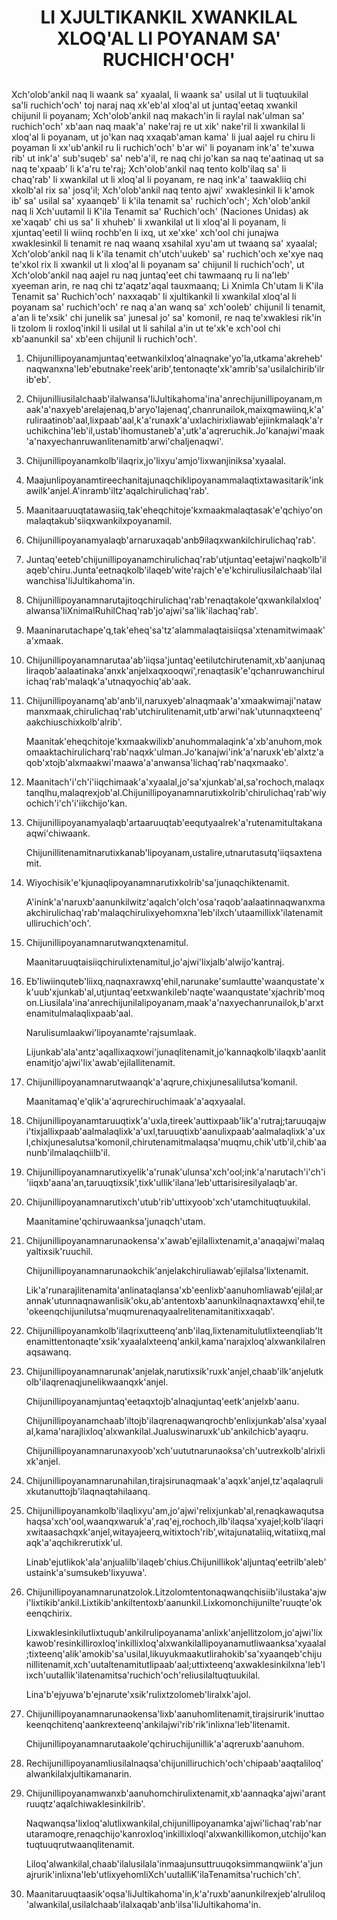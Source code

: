<h1 align='center'>LI XJULTIKANKIL XWANKILAL XLOQ'AL LI POYANAM SA' RUCHICH'OCH'</h1>
<h2></h2>
<p>Xch'olob'ankil naq li waank sa' xyaalal, li waank sa' usilal ut li tuqtuukilal sa'li ruchich'och' toj naraj naq xk'eb'al xloq'al ut juntaq'eetaq xwankil chijunil li poyanam;
Xch'olob'ankil naq makach'in li raylal nak'ulman sa' ruchich'och' xb'aan naq maak'a' nake'raj re ut xik' nake'ril li xwankilal li xloq'al li poyanam, ut jo'kan naq xxaqab'aman kama' li jual aajel ru chiru li poyaman li xx'ub'ankil ru li ruchich'och' b'ar wi' li poyanam ink'a' te'xuwa rib' ut ink'a' sub'suqeb' sa' neb'a'il, re naq chi jo'kan sa naq te'aatinaq ut sa naq te'xpaab' li k'a'ru te'raj;
Xch'olob'ankil naq tento kolb'ilaq sa' li chaq'rab' li xwankilal ut li xloq'al li poyanam, re naq ink'a' taawakliiq chi xkolb'al rix sa' josq'il;
Xch'olob'ankil naq tento ajwi' xwaklesinkil li k'amok ib' sa' usilal sa' xyaanqeb' li k'ila tenamit sa' ruchich'och';
Xch'olob'ankil naq li Xch'uutamil li K'ila Tenamit sa' Ruchich'och' (Naciones Unidas) ak xe'xaqab' chi us sa' li xhuheb' li xwankilal ut li xloq'al li poyanam, li xjuntaq'eetil li wiinq rochb'en li ixq, ut xe'xke' xch'ool chi junajwa xwaklesinkil li tenamit re naq waanq xsahilal xyu'am ut twaanq sa' xyaalal;
Xch'olob'ankil naq li k'ila tenamit ch'utch'uukeb' sa' ruchich'och xe'xye naq te'xkol rix li xwankil ut li xloq'al li poyanam sa' chijunil li ruchich'och', ut
Xch'olob'ankil naq aajel ru naq juntaq'eet chi tawmaanq ru li na'leb' xyeeman arin, re naq chi tz'aqatz'aqal tauxmaanq;
Li Xnimla Ch'utam li K'ila Tenamit sa' Ruchich'och' naxxaqab' li xjultikankil li xwankilal xloq'al li poyanam sa' ruchich'och' re naq a'an wanq sa' xch'ooleb' chijunil li tenamit, a'an li te'xsik' chi junelik sa' junesal jo' sa' komonil, re naq te'xwaklesi rik'in li tzolom li roxloq'inkil li usilal ut li sahilal a'in ut te'xk'e xch'ool chi xb'aanunkil sa' xb'een chijunil li ruchich'och'.</p>
<ol>
  <li>
    <p>Chijunillipoyanamjuntaq'eetwankilxloq'alnaqnake'yo'la,utkama'akreheb'naqwanxna'leb'ebutnake'reek'arib',tentonaqte'xk'amrib'sa'usilalchirib'ilrib'eb'.</p>
  </li>
  <li>
    <p>Chijunilliusilalchaab'ilalwansa'liJultikahoma'ina'anrechijunillipoyanam,maak'a'naxyeb'arelajenaq,b'aryo'lajenaq',chanrunailok,maixqmawiinq,k'a'ruliraatinob'aal,lixpaab'aal,k'a'runaxk'a'uxlachirixliawab'ejiinkmalaqk'a'ruchikchina'leb'il,ustab'ihomustaneb'a',utk'a'aqreruchik.Jo'kanajwi'maak'a'naxyechanruwanlitenamitb'arwi'chaljenaqwi'.</p>
  </li>
  <li>
    <p>Chijunillipoyanamkolb'ilaqrix,jo'lixyu'amjo'lixwanjiniksa'xyaalal.</p>
  </li>
  <li>
    <p>Maajunlipoyanamtireechanitajunaqchiklipoyanammalaqtixtawasitarik'inkawilk'anjel.A'inramb'iltz'aqalchirulichaq'rab'.</p>
  </li>
  <li>
    <p>Maanitaaruuqtatawasiiq,tak'eheqchitoje'kxmaakmalaqtasak'e'qchiyo'onmalaqtakub'siiqxwankilxpoyanamil.</p>
  </li>
  <li>
    <p>Chijunillipoyanamyalaqb'arnaruxaqab'anb9ilaqxwankilchirulichaq'rab'.</p>
  </li>
  <li>
    <p>Juntaq'eeteb'chijunillipoyanamchirulichaq'rab'utjuntaq'eetajwi'naqkolb'ilaqeb'chiru.Junta'eetnaqkolb'ilaqeb'wite'rajch'e'e'kchiruliusilalchaab'ilalwanchisa'liJultikahoma'in.</p>
  </li>
  <li>
    <p>Chijunillipoyanamnarutajitoqchirulichaq'rab'renaqtakole'qxwankilalxloq'alwansa'liXnimalRuhilChaq'rab'jo'ajwi'sa'lik'ilachaq'rab'.</p>
  </li>
  <li>
    <p>Maaninarutachape'q,tak'eheq'sa'tz'alammalaqtaisiiqsa'xtenamitwimaak'a'xmaak.</p>
  </li>
  <li>
    <p>Chijunillipoyanamnarutaa'ab'iiqsa'juntaq'eetilutchirutenamit,xb'aanjunaqliraqob'aalaatinaka'anxk'anjelxaqxooqwi',renaqtasik'e'qchanruwanchirulichaq'rab'malaqk'a'utnaqyochiq'ab'aak.</p>
  </li>
  <li>
    <p>Chijunillipoyanamq'ab'anb'il,naruxyeb'alnaqmaak'a'xmaakwimaji'natawmanxmaak,chirulichaq'rab'utchirulitenamit,utb'arwi'nak'utunnaqxteenq'aakchiuschixkolb'alrib'.</p>
    <p>Maanitak'eheqchitoje'kxmaakwilixb'anuhommalaqink'a'xb'anuhom,mokomaaktachirulicharq'rab'naqxk'ulman.Jo'kanajwi'ink'a'naruxk'eb'alxtz'aqob'xtojb'alxmaakwi'maawa'a'anwansa'lichaq'rab'naqxmaako'.</p>
  </li>
  <li>
    <p>Maanitach'i'ch'i'iiqchimaak'a'xyaalal,jo'sa'xjunkab'al,sa'rochoch,malaqxtanqlhu,malaqrexjob'al.Chijunillipoyanamnarutixkolrib'chirulichaq'rab'wiyochich'i'ch'i'iikchijo'kan.</p>
  </li>
  <li>
    <p>Chijunillipoyanamyalaqb'artaaruuqtab'eequtyaalrek'a'rutenamitultakanaaqwi'chiwaank.</p>
    <p>Chijunillitenamitnarutixkanab'lipoyanam,ustalire,utnarutasutq'iiqsaxtenamit.</p>
  </li>
  <li>
    <p>Wiyochisik'e'kjunaqlipoyanamnarutixkolrib'sa'junaqchiktenamit.</p>
    <p>A'inink'a'naruxb'aanunkilwitz'aqalch'olch'osa'raqob'aalaatinnaqwanxmaakchirulichaq'rab'malaqchirulixyehomxna'leb'ilxch'utaamillixk'ilatenamitulliruchich'och'.</p>
  </li>
  <li>
    <p>Chijunillipoyanamnarutwanqxtenamitul.</p>
    <p>Maanitaruuqtaisiiqchirulixtenamitul,jo'ajwi'lixjalb'alwijo'kantraj.</p>
  </li>
  <li>
    <p>Eb'liwiinquteb'liixq,naqnaxrawxq'ehil,narunake'sumlautte'waanqustate'xk'uub'xjunkab'al,utjuntaq'eetxwankileb'naqte'waanqustate'xjachrib'moqon.Liusilala'ina'anrechijunilalipoyanam,maak'a'naxyechanrunailok,b'arxtenamitulmalaqlixpaab'aal.</p>
    <p>Narulisumlaakwi'lipoyanamte'rajsumlaak.</p>
    <p>Lijunkab'ala'antz'aqallixaqxowi'junaqlitenamit,jo'kannaqkolb'ilaqxb'aanlitenamitjo'ajwi'lix'awab'ejilallitenamit.</p>
  </li>
  <li>
    <p>Chijunillipoyanamnarutwaanqk'a'aqrure,chixjunesalilutsa'komanil.</p>
    <p>Maanitamaq'e'qlik'a'aqrurechiruchimaak'a'aqxyaalal.</p>
  </li>
  <li>
    <p>Chijunillipoyanamtaruuqtixk'a'uxla,tireek'auttixpaab'lik'a'rutraj;taruuqajwi'tixjallixpaab'aalmalaqlixk'a'uxl,taruuqtixb'aanulixpaab'aalmalaqlixk'a'uxl,chixjunesalutsa'komonil,chirutenamitmalaqsa'muqmu,chik'utb'il,chib'aanunb'ilmalaqchiilb'il.</p>
  </li>
  <li>
    <p>Chijunillipoyanamnarutixyelik'a'runak'ulunsa'xch'ool;ink'a'narutach'i'ch'i'iiqxb'aana'an,taruuqtixsik',tixk'ullik'ilana'leb'uttarisiresilyalaqb'ar.</p>
  </li>
  <li>
    <p>Chijunillipoyanamnarutixch'utub'rib'uttixyoob'xch'utamchituqtuukilal.</p>
    <p>Maanitamine'qchiruwaanksa'junaqch'utam.</p>
  </li>
  <li>
    <p>Chijunillipoyanamnarunaokensa'x'awab'ejilallixtenamit,a'anaqajwi'malaqyaltixsik'ruuchil.</p>
    <p>Chijunillipoyanamnarunaokchik'anjelakchiruliawab'ejilalsa'lixtenamit.</p>
    <p>Lik'a'runarajlitenamita'anlinataqlansa'xb'eenlixb'aanuhomliawab'ejilal;arannak'utunnaqnawanlisik'oku,ab'antentoxb'aanunkilnaqnaxtawxq'ehil,te'okeenqchijunilutsa'muqmurenaqyaalrelitenamitanitixxaqab'.</p>
  </li>
  <li>
    <p>Chijunillipoyanamkolb'ilaqrixutteenq'anb'ilaq,lixtenamitulutlixteenqliab'ltenamittentonaqte'xsik'xyaalalxteenq'ankil,kama'narajxloq'alxwankilalrenaqsawanq.</p>
  </li>
  <li>
    <p>Chijunillipoyanamnarunak'anjelak,narutixsik'ruxk'anjel,chaab'ilk'anjelutkolb'ilaqrenaqjunelikwaanqxk'anjel.</p>
    <p>Chijunillipoyanamjuntaq'eetaqxtojb'alnaqjuntaq'eetk'anjelxb'aanu.</p>
    <p>Chijunillipoyanamchaab'iltojb'ilaqrenaqwanqrochb'enlixjunkab'alsa'xyaalal,kama'narajlixloq'alxwankilal.Jualuswinaruxk'ub'ankilchicb'ayaqru.</p>
    <p>Chijunillipoyanamnarunaxyoob'xch'uututnarunaoksa'ch'uutrexkolb'alrixlixk'anjel.</p>
  </li>
  <li>
    <p>Chijunillipoyanamnarunahilan,tirajsirunaqmaak'a'aqxk'anjel,tz'aqalaqrulixkutanuttojb'ilaqnaqtahilaanq.</p>
  </li>
  <li>
    <p>Chijunillipoyanamkolb'ilaqlixyu'am,jo'ajwi'relixjunkab'al,renaqkawaqutsahaqsa'xch'ool,waanqxwaruk'a',raq'ej,rochoch,ilb'ilaqsa'xyajel;kolb'ilaqrixwitaasachqxk'anjel,witayajeerq,witixtoch'rib',witajunataliiq,witatiixq,malaqk'a'aqchikrerutixk'ul.</p>
    <p>Linab'ejutlikok'ala'anjualilb'ilaqeb'chius.Chijunillikok'aljuntaq'eetrilb'aleb'ustaink'a'sumsukeb'lixyuwa'.</p>
  </li>
  <li>
    <p>Chijunillipoyanamnarunatzolok.Litzolomtentonaqwanqchisiib'ilustaka'ajwi'lixtikib'ankil.Lixtikib'ankiltentoxb'aanunkil.Lixkomonchijunilte'ruuqte'okeenqchirix.</p>
    <p>Lixwaklesinkilutlixtuqub'ankilrulipoyanama'anlixk'anjellitzolom,jo'ajwi'lixkawob'resinkilliroxloq'inkillixloq'alxwankilallipoyanamutliwaanksa'xyaalal;tixteenq'alik'amokib'sa'usilal,likuyukmaakutlirahokib'sa'xyaanqeb'chijunillitenamit,xch'uutaltenamitutlipaab'aal;uttixteenq'axwaklesinkilxna'leb'lixch'uutallik'ilatenamitsa'ruchich'och'reliusilaltuqtuukilal.</p>
    <p>Lina'b'ejyuwa'b'ejnarute'xsik'rulixtzolomeb'liralxk'ajol.</p>
  </li>
  <li>
    <p>Chijunillipoyanamnarunaokensa'lixb'aanuhomlitenamit,tirajsirurik'inuttaokeenqchitenq'aankrexteenq'ankilajwi'rib'rik'inlixna'leb'litenamit.</p>
    <p>Chijunillipoyanamnarutaakole'qchiruchijunillik'a'aqreruxb'aanuhom.</p>
  </li>
  <li>
    <p>Rechijunillipoyanamliusilalnaqsa'chijunilliruchich'och'chipaab'aaqtaliloq'alwankilalxjultikamanarin.</p>
  </li>
  <li>
    <p>Chijunillipoyanamwanxb'aanuhomchirulixtenamit,xb'aannaqka'ajwi'arantruuqtz'aqalchiwaklesinkilrib'.</p>
    <p>Naqwanqsa'lixloq'alutlixwankilal,chijunillipoyanamka'ajwi'lichaq'rab'narutaramoqre,renaqchijo'kanroxloq'inkillixloql'alxwankillikomon,utchijo'kantuqtuuqrutwaanqlitenamit.</p>
    <p>Liloq'alwankilal,chaab'ilalusilala'inmaajunsuttruuqoksimmanqwiink'a'junajrurik'inlixna'leb'utlixyehomliXch'uutalliK'ilaTenamitsa'ruchich'ch'.</p>
  </li>
  <li>
    <p>Maanitaruuqtaasik'oqsa'liJultikahoma'in,k'a'ruxb'aanunkilrexjeb'alruliloq'alwankilal,usilalchaab'ilalxaqab'anb'ilsa'liJultikahoma'in.</p>
  </li>
</ol>
